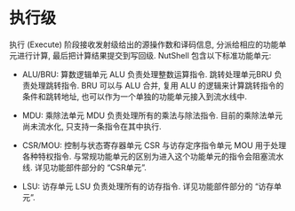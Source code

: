 # 执行级

执行 (Execute) 阶段接收发射级给出的源操作数和译码信息, 分派给相应的功能单元进行计算, 最后把计算结果提交到写回级. NutShell 包含以下标准功能单元: 

* ALU/BRU: 算数逻辑单元 ALU 负责处理整数运算指令. 跳转处理单元BRU 负责处理跳转指令. BRU 可以与 ALU 合并, 复用 ALU 的逻辑来计算跳转指令的条件和跳转地址, 也可以作为一个单独的功能单元接入到流水线中.

* MDU: 乘除法单元 MDU 负责处理所有的乘法与除法指令. 目前的乘除法单元尚未流水化, 只支持一条指令在其中执行.

* CSR/MOU: 控制与状态寄存器单元 CSR 与访存定序指令单元 MOU 用于处理各种特权指令. 与常规功能单元的区别为进入这个功能单元的指令会阻塞流水线. 详见功能部件部分的 “CSR单元”.
*  LSU: 访存单元 LSU 负责处理所有的访存指令. 详见功能部件部分的 “访存单元”.



